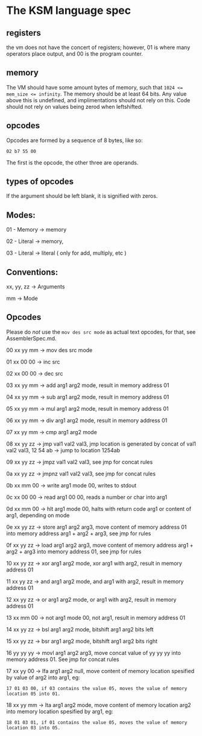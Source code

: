 # The KSM language spec

## registers

the vm does not have the concert of registers; however, 01 is where many operators place output, and 00 is the program counter.

## memory

The VM should have some amount bytes of memory, such that `1024 <= mem_size <= infinity`.
The memory should be at least 64 bits. Any value above this is undefined, and implimentations should not rely on this. Code should not rely on values being zerod when leftshifted.

## opcodes

Opcodes are formed by a sequence of 8 bytes, like so:

`02 b7 55 00`


The first is the opcode, the other three are operands.

## types of opcodes

If the argument should be left blank, it is signified with zeros.

## Modes:

01 - Memory -> memory 

02 - Literal -> memory,

03 - Literal -> literal ( only for add, multiply, etc )

## Conventions:

xx, yy, zz -> Arguments

mm -> Mode

## Opcodes

Please do *not* use the `mov des src mode` as actual text opcodes, for that, see AssemblerSpec.md.

00 xx yy mm -> mov des src mode

01 xx 00 00 -> inc src

02 xx 00 00 -> dec src

03 xx yy mm -> add arg1 arg2 mode, result in memory address 01

04 xx yy mm -> sub arg1 arg2 mode, result in memory address 01

05 xx yy mm -> mul arg1 arg2 mode, result in memory address 01

06 xx yy mm -> div arg1 arg2 mode, result in memory address 01

07 xx yy mm -> cmp arg1 arg2 mode

08 xx yy zz -> jmp val1 val2 val3, jmp location is generated by concat of val1 val2 val3, 12 54 ab -> jump to location 1254ab

09 xx yy zz -> jmpz val1 val2 val3, see jmp for concat rules

0a xx yy zz -> jmpnz val1 val2 val3, see jmp for concat rules

0b xx mm 00 -> write arg1 mode 00, writes to stdout

0c xx 00 00 -> read arg1 00 00, reads a number or char into arg1

0d xx mm 00 -> hlt arg1 mode 00, halts with return code arg1 or content of arg1, depending on mode

0e xx yy zz -> store arg1 arg2 arg3, move content of memory address 01 into memory address arg1 + arg2 + arg3, see jmp for rules

0f xx yy zz -> load arg1 arg2 arg3, move content of memory address arg1 + arg2 + arg3 into memory address 01, see jmp for rules

10 xx yy zz -> xor arg1 arg2 mode, xor arg1 with arg2, result in memory address 01

11 xx yy zz -> and arg1 arg2 mode, and arg1 with arg2, result in memory address 01

12 xx yy zz -> or arg1 arg2 mode, or arg1 with arg2, result in memory address 01

13 xx mm 00 -> not arg1 mode 00, not arg1, result in memory address 01

14 xx yy zz -> bsl arg1 arg2 mode, bitshift arg1 arg2 bits left

15 xx yy zz -> bsr arg1 arg2 mode, bitshift arg1 arg2 bits right

16 yy yy yy -> movl arg1 arg2 arg3, move concat value of yy yy yy into memory address 01. See jmp for concat rules

17 xx yy 00 -> lfa arg1 arg2 null, move content of memory location spesified by value of arg2 into arg1, eg:

`17 01 03 00, if 03 contains the value 05, moves the value of memory location 05 into 01.`

18 xx yy mm -> lta arg1 arg2 mode, move content of memory location arg2 into memory location spesified by arg1, eg:

`18 01 03 01, if 01 contains the value 05, moves the value of memory location 03 into 05.`
